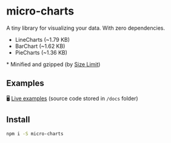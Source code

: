 # micro-charts

A tiny library for visualizing your data. With zero dependencies.

- LineCharts (~1.79 KB)
- BarChart (~1.62 KB)
- PieCharts (~1.36 KB)

\* Minified and gzipped (by [Size Limit](https://github.com/ai/size-limit))

## Examples

🖥 [Live examples](https://sanichkotikov.github.io/micro-charts/)
(source code stored in `/docs` folder)

## Install

```bash
npm i -S micro-charts
```
